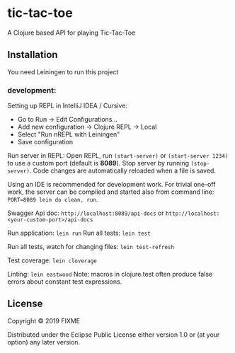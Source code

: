 # tic-tac-toe

A Clojure based API for playing Tic-Tac-Toe

## Installation

You need Leiningen to run this project

### development:

Setting up REPL in IntelliJ IDEA / Cursive:
* Go to Run -> Edit Configurations...
* Add new configuration -> Clojure REPL -> Local
* Select "Run nREPL with Leiningen"
* Save configuration

Run server in REPL: Open REPL, run `(start-server)` or `(start-server 1234)`
  to use a custom port (default is **8089**).
  Stop server by running `(stop-server)`.
  Code changes are automatically reloaded when a file is saved.

Using an IDE is recommended for development work. For trivial one-off
work, the server can be compiled and started also from command line:
`PORT=8089 lein do clean, run`.

Swagger Api doc: `http://localhost:8089/api-docs` or `http://localhost:<your-custom-port>/api-docs`

Run application: `lein run`
Run all tests: `lein test`

Run all tests, watch for changing files: `lein test-refresh`

Test coverage: `lein cloverage`

Linting: `lein eastwood`
Note: macros in clojure.test often produce false errors about constant test expressions.

## License

Copyright © 2019 FIXME

Distributed under the Eclipse Public License either version 1.0 or (at
your option) any later version.
